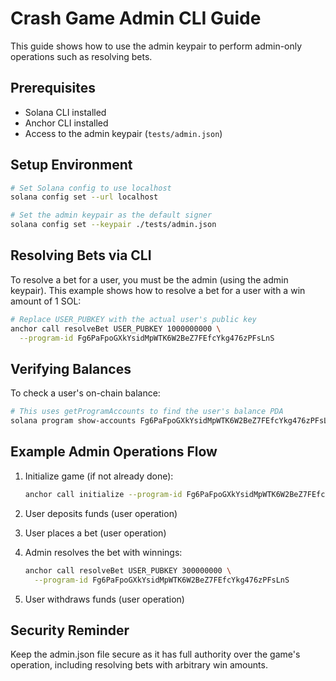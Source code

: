 # Crash Game Admin CLI Guide

This guide shows how to use the admin keypair to perform admin-only operations such as resolving bets.

## Prerequisites

- Solana CLI installed
- Anchor CLI installed
- Access to the admin keypair (`tests/admin.json`)

## Setup Environment

```bash
# Set Solana config to use localhost
solana config set --url localhost

# Set the admin keypair as the default signer
solana config set --keypair ./tests/admin.json
```

## Resolving Bets via CLI

To resolve a bet for a user, you must be the admin (using the admin keypair). This example shows how to resolve a bet for a user with a win amount of 1 SOL:

```bash
# Replace USER_PUBKEY with the actual user's public key
anchor call resolveBet USER_PUBKEY 1000000000 \
  --program-id Fg6PaFpoGXkYsidMpWTK6W2BeZ7FEfcYkg476zPFsLnS
```

## Verifying Balances

To check a user's on-chain balance:

```bash
# This uses getProgramAccounts to find the user's balance PDA
solana program show-accounts Fg6PaFpoGXkYsidMpWTK6W2BeZ7FEfcYkg476zPFsLnS
```

## Example Admin Operations Flow

1. Initialize game (if not already done):
   ```bash
   anchor call initialize --program-id Fg6PaFpoGXkYsidMpWTK6W2BeZ7FEfcYkg476zPFsLnS
   ```

2. User deposits funds (user operation)

3. User places a bet (user operation)

4. Admin resolves the bet with winnings:
   ```bash
   anchor call resolveBet USER_PUBKEY 300000000 \
     --program-id Fg6PaFpoGXkYsidMpWTK6W2BeZ7FEfcYkg476zPFsLnS
   ```

5. User withdraws funds (user operation)

## Security Reminder

Keep the admin.json file secure as it has full authority over the game's operation, including resolving bets with arbitrary win amounts. 
